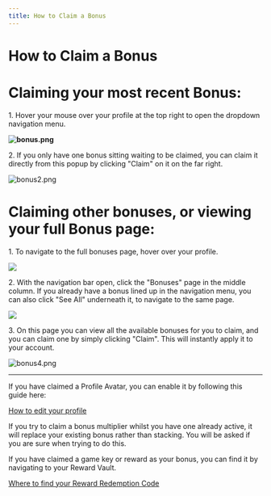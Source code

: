 ```yaml
---
title: How to Claim a Bonus
---
```


# How to Claim a Bonus

# Claiming your most recent Bonus:

1\. Hover your mouse over your profile at the top right to open the dropdown navigation menu.

**![bonus.png](https://s3.amazonaws.com/helpscout.net/docs/assets/615b47bfca9e0011a4434693/images/619e69f09ccf62287e5f9a13/img-9082-1637771437-1912611032.png)**

2\. If you only have one bonus sitting waiting to be claimed, you can claim it directly from this popup by clicking
"Claim" on it on the far right. 

![bonus2.png](https://s3.amazonaws.com/helpscout.net/docs/assets/615b47bfca9e0011a4434693/images/619e69f164e42a671b63a192/img-9082-1637771438-1100886324.png)

# **Claiming other bonuses, or viewing your full Bonus page:**

1\. To navigate to the full bonuses page, hover over your profile.

![](https://s3.amazonaws.com/helpscout.net/docs/assets/615b47bfca9e0011a4434693/images/6230c21e2ce7ed0fb09159e6/file-yJuR2M4TO9.png)

2\. With the navigation bar open, click the "Bonuses" page in the middle column. If you already have a bonus lined up in
the navigation menu, you can also click "See All" underneath it, to navigate to the same page.

![](https://s3.amazonaws.com/helpscout.net/docs/assets/615b47bfca9e0011a4434693/images/6230bf46ab585b230a8a0dc7/file-fqRDR94giw.png)

3\. On this page you can view all the available bonuses for you to claim, and you can claim one by simply clicking
"Claim". This will instantly apply it to your account. 

![bonus4.png](https://s3.amazonaws.com/helpscout.net/docs/assets/615b47bfca9e0011a4434693/images/619e69f19ccf62287e5f9a14/img-9082-1637771440-1183123722.png)

---

If you have claimed a Profile Avatar, you can enable it by following this guide here: 

[How to edit your profile](https://support.salad.com/hc/en-us/articles/4402402505236-How-to-edit-your-profile)

If you try to claim a bonus multiplier whilst you have one already active, it will replace your existing bonus rather
than stacking. You will be asked if you are sure when trying to do this.

If you have claimed a game key or reward as your bonus, you can find it by navigating to your Reward Vault.

[Where to find your Reward Redemption Code](https://support.salad.com/hc/en-us/articles/360042831971-Where-to-find-your-Reward-Redemption-Code)
